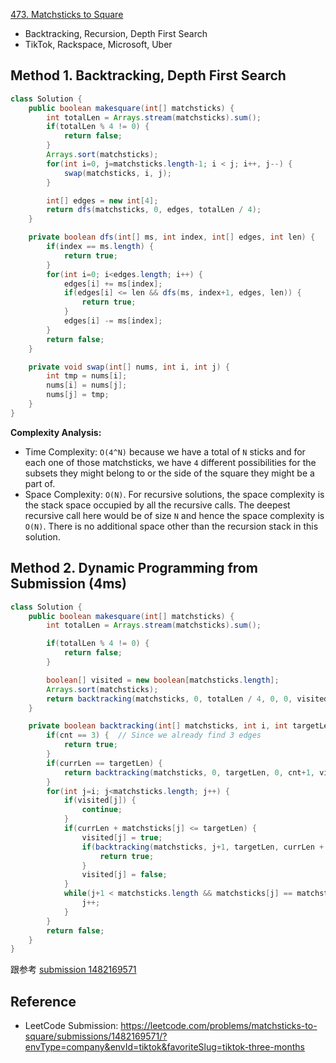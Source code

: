 [473. Matchsticks to Square](https://leetcode.com/problems/matchsticks-to-square/description/?envType=company&envId=tiktok&favoriteSlug=tiktok-thirty-days)

* Backtracking, Recursion, Depth First Search
* TikTok, Rackspace, Microsoft, Uber


## Method 1. Backtracking, Depth First Search
```java
class Solution {
    public boolean makesquare(int[] matchsticks) {
        int totalLen = Arrays.stream(matchsticks).sum();
        if(totalLen % 4 != 0) {
            return false;
        }
        Arrays.sort(matchsticks);
        for(int i=0, j=matchsticks.length-1; i < j; i++, j--) {
            swap(matchsticks, i, j);
        }

        int[] edges = new int[4];
        return dfs(matchsticks, 0, edges, totalLen / 4);
    }

    private boolean dfs(int[] ms, int index, int[] edges, int len) {
        if(index == ms.length) {
            return true;
        }
        for(int i=0; i<edges.length; i++) {
            edges[i] += ms[index];
            if(edges[i] <= len && dfs(ms, index+1, edges, len)) {
                return true;
            }
            edges[i] -= ms[index];
        }
        return false;
    }

    private void swap(int[] nums, int i, int j) {
        int tmp = nums[i];
        nums[i] = nums[j];
        nums[j] = tmp;
    }
}
```
**Complexity Analysis:**
* Time Complexity: `O(4^N)` because we have a total of `N` sticks and for each one of those matchsticks, we have `4` different possibilities for the subsets they might belong to or the side of the square they might be a part of.
* Space Complexity: `O(N)`. For recursive solutions, the space complexity is the stack space occupied by all the recursive calls. The deepest recursive call here would be of size `N` and hence the space complexity is `O(N)`. There is no additional space other than the recursion stack in this solution.


## Method 2. Dynamic Programming from Submission (4ms)
```java
class Solution {
    public boolean makesquare(int[] matchsticks) {
        int totalLen = Arrays.stream(matchsticks).sum();

        if(totalLen % 4 != 0) {
            return false;
        }

        boolean[] visited = new boolean[matchsticks.length];
        Arrays.sort(matchsticks);
        return backtracking(matchsticks, 0, totalLen / 4, 0, 0, visited);
    }

    private boolean backtracking(int[] matchsticks, int i, int targetLen, int currLen, int cnt, boolean[] visited) {
        if(cnt == 3) {  // Since we already find 3 edges
            return true;
        }
        if(currLen == targetLen) {
            return backtracking(matchsticks, 0, targetLen, 0, cnt+1, visited);
        }
        for(int j=i; j<matchsticks.length; j++) {
            if(visited[j]) {
                continue;
            }
            if(currLen + matchsticks[j] <= targetLen) {
                visited[j] = true;
                if(backtracking(matchsticks, j+1, targetLen, currLen + matchsticks[j], cnt, visited)) {
                    return true;
                }
                visited[j] = false;
            }
            while(j+1 < matchsticks.length && matchsticks[j] == matchsticks[j+1]) {
                j++;
            }
        }
        return false;
    }
}
```
跟参考 [submission 1482169571]()


## Reference
* LeetCode Submission: https://leetcode.com/problems/matchsticks-to-square/submissions/1482169571/?envType=company&envId=tiktok&favoriteSlug=tiktok-three-months